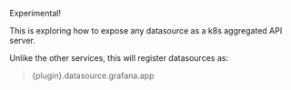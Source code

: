 Experimental!

This is exploring how to expose any datasource as a k8s aggregated API server.

Unlike the other services, this will register datasources as:

> {plugin}.datasource.grafana.app

